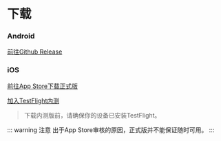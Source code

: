 # 下载

### Android
[前往Github Release](https://github.com/orangeboyChen/whu-ham/releases/latest)

### iOS
[前往App Store下载正式版](https://apps.apple.com/cn/app/ham/id1577896044)

[加入TestFlight内测](https://testflight.apple.com/join/waKNnCG3)

> 下载内测版前，请确保你的设备已安装TestFlight。

::: warning 注意
出于App Store审核的原因，正式版并不能保证随时可用。
:::